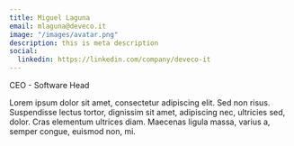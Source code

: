 ```yaml
---
title: Miguel Laguna
email: mlaguna@deveco.it
image: "/images/avatar.png"
description: this is meta description
social:
  linkedin: https://linkedin.com/company/deveco-it
---
```


CEO - Software Head                        

Lorem ipsum dolor sit amet, consectetur adipiscing elit. Sed non risus. Suspendisse lectus tortor, dignissim sit amet, adipiscing nec, ultricies sed, dolor. Cras elementum ultrices diam. Maecenas ligula massa, varius a, semper congue, euismod non, mi.
